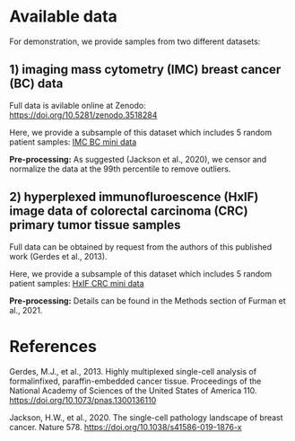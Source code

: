 # Available data

For demonstration, we provide samples from two different datasets: 

## 1) imaging mass cytometry (IMC) breast cancer (BC) data
Full data is avilable online at Zenodo: https://doi.org/10.5281/zenodo.3518284

Here, we provide a subsample of this dataset which includes 5 random patient samples: [IMC BC mini data](data_share/BC_IMC_data_mini.csv)

**Pre-processing:** As suggested (Jackson et al., 2020), we censor and normalize the data at the 99th percentile to remove outliers. 

## 2) hyperplexed immunofluroescence (HxIF) image data of colorectal carcinoma (CRC) primary tumor tissue samples
Full data can be obtained by request from the authors of this published work (Gerdes et al., 2013).

Here, we provide a subsample of this dataset which includes 5 random patient samples: [HxIF CRC mini data](data_share/HxIF_CRC_data_mini.csv)

**Pre-processing:** Details can be found in the Methods section of Furman et al., 2021.

# References 

Gerdes, M.J., et al., 2013. Highly multiplexed single-cell analysis of formalinfixed, paraffin-embedded cancer tissue. Proceedings of the National Academy of Sciences of the United States of America 110. https://doi.org/10.1073/pnas.1300136110

Jackson, H.W., et al., 2020. The single-cell pathology landscape of breast cancer. Nature 578. https://doi.org/10.1038/s41586-019-1876-x
